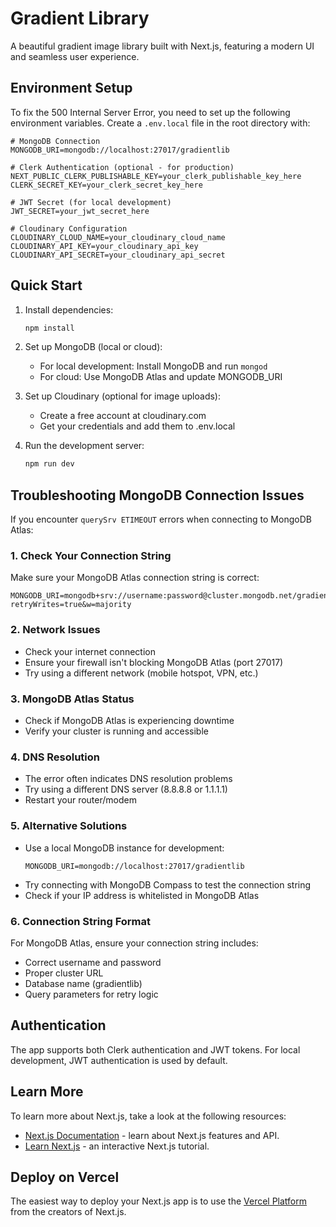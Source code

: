 # Gradient Library

A beautiful gradient image library built with Next.js, featuring a modern UI and seamless user experience.

## Environment Setup

To fix the 500 Internal Server Error, you need to set up the following environment variables. Create a `.env.local` file in the root directory with:

```env
# MongoDB Connection
MONGODB_URI=mongodb://localhost:27017/gradientlib

# Clerk Authentication (optional - for production)
NEXT_PUBLIC_CLERK_PUBLISHABLE_KEY=your_clerk_publishable_key_here
CLERK_SECRET_KEY=your_clerk_secret_key_here

# JWT Secret (for local development)
JWT_SECRET=your_jwt_secret_here

# Cloudinary Configuration
CLOUDINARY_CLOUD_NAME=your_cloudinary_cloud_name
CLOUDINARY_API_KEY=your_cloudinary_api_key
CLOUDINARY_API_SECRET=your_cloudinary_api_secret
```

## Quick Start

1. Install dependencies:
   ```bash
   npm install
   ```

2. Set up MongoDB (local or cloud):
   - For local development: Install MongoDB and run `mongod`
   - For cloud: Use MongoDB Atlas and update MONGODB_URI

3. Set up Cloudinary (optional for image uploads):
   - Create a free account at cloudinary.com
   - Get your credentials and add them to .env.local

4. Run the development server:
   ```bash
   npm run dev
   ```

## Troubleshooting MongoDB Connection Issues

If you encounter `querySrv ETIMEOUT` errors when connecting to MongoDB Atlas:

### 1. Check Your Connection String
Make sure your MongoDB Atlas connection string is correct:
```env
MONGODB_URI=mongodb+srv://username:password@cluster.mongodb.net/gradientlib?retryWrites=true&w=majority
```

### 2. Network Issues
- Check your internet connection
- Ensure your firewall isn't blocking MongoDB Atlas (port 27017)
- Try using a different network (mobile hotspot, VPN, etc.)

### 3. MongoDB Atlas Status
- Check if MongoDB Atlas is experiencing downtime
- Verify your cluster is running and accessible

### 4. DNS Resolution
- The error often indicates DNS resolution problems
- Try using a different DNS server (8.8.8.8 or 1.1.1.1)
- Restart your router/modem

### 5. Alternative Solutions
- Use a local MongoDB instance for development:
  ```env
  MONGODB_URI=mongodb://localhost:27017/gradientlib
  ```
- Try connecting with MongoDB Compass to test the connection string
- Check if your IP address is whitelisted in MongoDB Atlas

### 6. Connection String Format
For MongoDB Atlas, ensure your connection string includes:
- Correct username and password
- Proper cluster URL
- Database name (gradientlib)
- Query parameters for retry logic

## Authentication

The app supports both Clerk authentication and JWT tokens. For local development, JWT authentication is used by default.

## Learn More

To learn more about Next.js, take a look at the following resources:

- [Next.js Documentation](https://nextjs.org/docs) - learn about Next.js features and API.
- [Learn Next.js](https://nextjs.org/learn) - an interactive Next.js tutorial.

## Deploy on Vercel

The easiest way to deploy your Next.js app is to use the [Vercel Platform](https://vercel.com/new?utm_medium=default-template&filter=next.js&utm_source=create-next-app&utm_campaign=create-next-app-readme) from the creators of Next.js.
